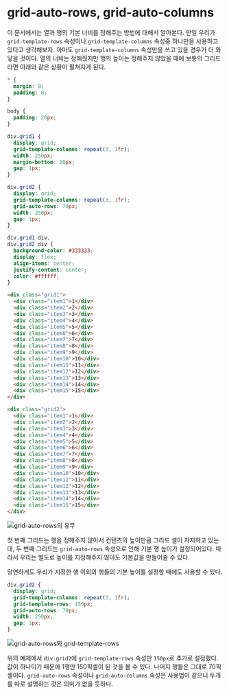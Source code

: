 # grid-auto-rows, grid-auto-columns
이 문서에서는 열과 행의 기본 너비를 정해주는 방법에 대해서 알아본다. 만일 우리가 `grid-template-rows` 속성이나 `grid-template-columns` 속성중 하나만을 사용하고 있다고 생각해보자. 아마도 `grid-template-columns` 속성만을 쓰고 있을 경우가 더 와닿을 것이다. 열의 너비는 정해줬지만 행의 높이는 정해주지 않았을 때에 보통의 그리드라면 아래와 같은 상황이 펼쳐지게 된다.

```css
* {
  margin: 0;
  padding: 0;
}

body {
  padding: 20px;
}

div.grid1 {
  display: grid;
  grid-template-columns: repeat(3, 1fr);
  width: 250px;
  margin-bottom: 20px;
  gap: 1px;
}

div.grid2 {
  display: grid;
  grid-template-columns: repeat(3, 1fr);
  grid-auto-rows: 70px;
  width: 250px;
  gap: 1px;
}

div.grid1 div,
div.grid2 div {
  background-color: #333333;
  display: flex;
  align-items: center;
  justify-content: center;
  color: #ffffff;
}
```

```html
<div class="grid1">
  <div class="item1">1</div>
  <div class="item2">2</div>
  <div class="item3">3</div>
  <div class="item4">4</div>
  <div class="item5">5</div>
  <div class="item6">6</div>
  <div class="item7">7</div>
  <div class="item8">8</div>
  <div class="item9">9</div>
  <div class="item10">10</div>
  <div class="item11">11</div>
  <div class="item12">12</div>
  <div class="item13">13</div>
  <div class="item14">14</div>
  <div class="item15">15</div>
</div>

<div class="grid2">
  <div class="item1">1</div>
  <div class="item2">2</div>
  <div class="item3">3</div>
  <div class="item4">4</div>
  <div class="item5">5</div>
  <div class="item6">6</div>
  <div class="item7">7</div>
  <div class="item8">8</div>
  <div class="item9">9</div>
  <div class="item10">10</div>
  <div class="item11">11</div>
  <div class="item12">12</div>
  <div class="item13">13</div>
  <div class="item14">14</div>
  <div class="item15">15</div>
</div>
```

![grid-auto-rows의 유무](https://drive.google.com/uc?export=view&id=1RRElqPIkOH_rl-XY7lJTJk7LaNl8RZCm)

첫 번째 그리드는 행을 정해주지 않아서 컨텐츠의 높이만큼 그리드 셀이 차지하고 있는데, 두 번째 그리드는 `grid-auto-rows` 속성으로 인해 기본 행 높이가 설정되어있다. 따라서 우리는 별도로 높이를 지정해주지 않아도 기본값을 만들어줄 수 있다.

당연하게도 우리가 지정한 행 이외의 행들의 기본 높이를 설정할 때에도 사용할 수 있다.

```css
div.grid2 {
  display: grid;
  grid-template-columns: repeat(3, 1fr);
  grid-template-rows: 150px;
  grid-auto-rows: 70px;
  width: 250px;
  gap: 1px;
}
```

![grid-auto-rows와 grid-template-rows](https://drive.google.com/uc?export=view&id=1v7MBDZVblaKh9aANsdDIW8VLJ6hqVqPS)

위의 예제에서 `div.grid2`에 `grid-template-rows` 속성만 `150px`로 추가로 설정했다. 값이 하나이기 때문에 1행만 150픽셀이 된 것을 볼 수 있다. 나머지 행들은 그대로 70픽셀이다. `grid-auto-rows` 속성이나 `grid-auto-columns` 속성은 사용법이 같으니 두개를 따로 설명하는 것은 의미가 없을 듯하다.